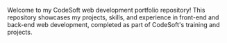 Welcome to my CodeSoft web development portfolio repository! This repository showcases my projects, skills, and experience in front-end and back-end web development, completed as part of CodeSoft's training and projects.
